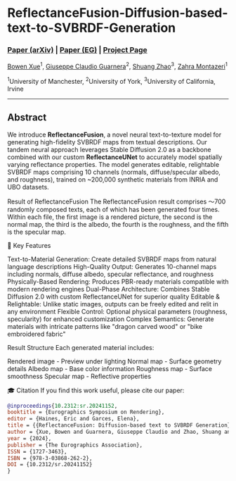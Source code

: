 # ReflectanceFusion-Diffusion-based-text-to-SVBRDF-Generation

### [Paper (arXiv)](https://arxiv.org/abs/2406.14565) | [Paper (EG)](https://diglib.eg.org/items/bd1075f3-4f4b-410f-9159-2143b4e97e82) | [Project Page](https://github.com/yley123/ReflectanceFusion-Diffusion-based-text-to-SVBRDF-Generation)

[Bowen Xue](https://github.com/yley123)<sup>1</sup>, 
[Giuseppe Claudio Guarnera](https://sites.google.com/view/giuseppe-claudio-guarnera)<sup>2</sup>, 
[Shuang Zhao](https://www.shuangz.com/)<sup>3</sup>, 
[Zahra Montazeri](https://research.manchester.ac.uk/en/persons/zahra.montazeri)<sup>1</sup>

<sup>1</sup>University of Manchester, 
<sup>2</sup>University of York, 
<sup>3</sup>University of California, Irvine

---

## Abstract

We introduce **ReflectanceFusion**, a novel neural text-to-texture model for generating high-fidelity SVBRDF maps from textual descriptions. Our tandem neural approach leverages Stable Diffusion 2.0 as a backbone combined with our custom **ReflectanceUNet** to accurately model spatially varying reflectance properties. The model generates editable, relightable SVBRDF maps comprising 10 channels (normals, diffuse/specular albedo, and roughness), trained on ~200,000 synthetic materials from INRIA and UBO datasets.

Result of ReflectanceFusion
The ReflectanceFusion result comprises ～700 randomly composed texts, each of which has been generated four times. Within each file, the first image is a rendered picture, the second is the normal map, the third is the albedo, the fourth is the roughness, and the fifth is the specular map.

🌟 Key Features

Text-to-Material Generation: Create detailed SVBRDF maps from natural language descriptions
High-Quality Output: Generates 10-channel maps including normals, diffuse albedo, specular reflectance, and roughness
Physically-Based Rendering: Produces PBR-ready materials compatible with modern rendering engines
Dual-Phase Architecture: Combines Stable Diffusion 2.0 with custom ReflectanceUNet for superior quality
Editable & Relightable: Unlike static images, outputs can be freely edited and relit in any environment
Flexible Control: Optional physical parameters (roughness, specularity) for enhanced customization
Complex Semantics: Generate materials with intricate patterns like "dragon carved wood" or "bike embroidered fabric"


Result Structure
Each generated material includes:

Rendered image - Preview under lighting
Normal map - Surface geometry details
Albedo map - Base color information
Roughness map - Surface smoothness
Specular map - Reflective properties



🎓 Citation
If you find this work useful, please cite our paper:


```bibtex
@inproceedings{10.2312:sr.20241152,
booktitle = {Eurographics Symposium on Rendering},
editor = {Haines, Eric and Garces, Elena},
title = {{ReflectanceFusion: Diffusion-based text to SVBRDF Generation}},
author = {Xue, Bowen and Guarnera, Giuseppe Claudio and Zhao, Shuang and Montazeri, Zahra},
year = {2024},
publisher = {The Eurographics Association},
ISSN = {1727-3463},
ISBN = {978-3-03868-262-2},
DOI = {10.2312/sr.20241152}
}
```
